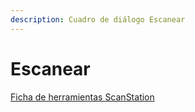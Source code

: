 ```yaml
---
description: Cuadro de diálogo Escanear
---
```


# Escanear

[Ficha de herramientas ScanStation](../fichas-de-herramientas/ficha-de-herramientas-scanstation.md)

